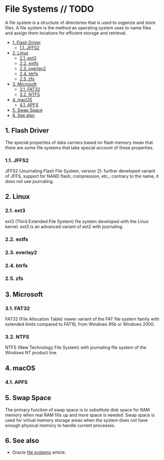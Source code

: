 # File Systems // TODO

A file system is a structure of directories that is used to organize and store files. A file system is the method an operating system uses to name files and assign them locations for efficient storage and retrieval.

- [1. Flash Driver](#1-flash-driver)
  - [1.1. JFFS2](#11-jffs2)
- [2. Linux](#2-linux)
  - [2.1. ext3](#21-ext3)
  - [2.2. extfs](#22-extfs)
  - [2.3. overlay2](#23-overlay2)
  - [2.4. btrfs](#24-btrfs)
  - [2.5. zfs](#25-zfs)
- [3. Microsoft](#3-microsoft)
  - [3.1. FAT32](#31-fat32)
  - [3.2. NTFS](#32-ntfs)
- [4. macOS](#4-macos)
  - [4.1. APFS](#41-apfs)
- [5. Swap Space](#5-swap-space)
- [6. See also](#6-see-also)

## 1. Flash Driver

The special properties of data carriers based on flash memory mean that there are some file systems that take special account of these properties.

### 1.1. JFFS2

JFFS2 (Journaling Flash File System, version 2): further developed variant of JFFS, support for NAND flash, compression, etc.; contrary to the name, it does not use journaling.

## 2. Linux

### 2.1. ext3

ext3 (Third Extended File System) file system developed with the Linux kernel. ext3 is an advanced variant of ext2 with journaling.

### 2.2. extfs

### 2.3. overlay2

### 2.4. btrfs

### 2.5. zfs

## 3. Microsoft

### 3.1. FAT32

FAT32 (File Allocation Table) newer variant of the FAT file system family with extended limits compared to FAT16, from Windows 95b or Windows 2000.

### 3.2. NTFS

NTFS (New Technology File System) with journaling file system of the Windows NT product line.

## 4. macOS

### 4.1. APFS

## 5. Swap Space

The primary function of swap space is to substitute disk space for RAM memory when real RAM fills up and more space is needed. Swap space is used for virtual memory storage areas when the system does not have enough physical memory to handle current processes.

## 6. See also

- Oracle [file systems](https://docs.oracle.com/cd/E18752_01/html/817-5093/fsoverview-51.html) article.
